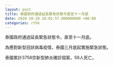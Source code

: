 ```yaml
---
layout: post
title: 泰國政府通過延長緊急狀態令直至十一月底
date: 2020-10-28 16:01:57.000000000 +08:00
categories: rthk
---
```


泰國政府通過延長緊急狀態令，直至十一月底。

為應對新型冠狀病毒疫情，泰國三月底起實施緊急狀態。

泰國累計3758宗新型肺炎確診個案，59人死亡。
